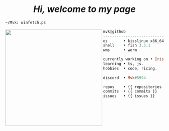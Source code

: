 <h1 align="center">
  <i> Hi, welcome to my page </i>
</h1>


```sh
~/Mvk: winfetch.ps
```

<img align="left" src="![logo](https://user-images.githubusercontent.com/53517019/193021532-cbb2a5f3-dc51-4f39-8c3a-15b5591b7a0a.jpg)" width="308" />

```haskell
mvk@github
------------------------------
os       • kisslinux x86_64
shell    • fish 3.3.1
wms      • worm

currently working on • Iris, Astolfo
learning • ts, js.
hobbies  • code, ricing.
          
discord  • Mvk#5994

repos    • {{ repositories }}
commits  • {{ commits }}
issues   • {{ issues }}
```


